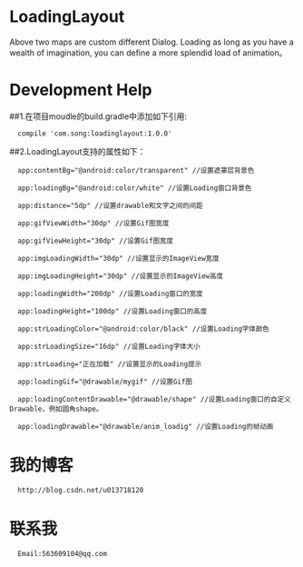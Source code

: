 # LoadingLayout
Above two maps are custom different Dialog. Loading as long as you have a wealth of imagination, you can define a more splendid load of animation。
# Development Help
##1.在项目moudle的build.gradle中添加如下引用:
    
      compile 'com.song:loadinglayout:1.0.0'
      
##2.LoadingLayout支持的属性如下：
      
      app:contentBg="@android:color/transparent" //设置遮罩层背景色
      
      app:loadingBg="@android:color/white" //设置Loading窗口背景色
      
      app:distance="5dp" //设置drawable和文字之间的间距
      
      app:gifViewWidth="30dp" //设置Gif图宽度
      
      app:gifViewHeight="30dp" //设置Gif图宽度
      
      app:imgLoadingWidth="30dp" //设置显示的ImageView宽度
      
      app:imgLoadingHeight="30dp" //设置显示的ImageView高度
      
      app:loadingWidth="200dp" //设置Loading窗口的宽度
      
      app:loadingHeight="100dp" //设置Loading窗口的高度
      
      app:strLoadingColor="@android:color/black" //设置Loading字体颜色
      
      app:strLoadingSize="16dp" //设置Loading字体大小
      
      app:strLoading="正在加载" //设置显示的Loading提示
      
      app:loadingGif="@drawable/mygif" //设置Gif图
      
      app:loadingContentDrawable="@drawable/shape" //设置Loading窗口的自定义Drawable，例如圆角shape。
      
      app:loadingDrawable="@drawable/anim_loadig" //设置Loading的帧动画
      
# 我的博客
      http://blog.csdn.net/u013718120
# 联系我
      Email:563609104@qq.com
    
